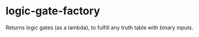# logic-gate-factory
Returns logic gates (as a lambda), to fulfill any truth table with binary inputs.
